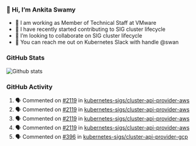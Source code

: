 ### 👋 Hi, I’m Ankita Swamy 

- 💼 I am working as Member of Technical Staff at VMware
- 👀 I have recently started contributing to SIG cluster lifecycle 
- 💞️ I’m looking to collaborate on SIG cluster lifecycle
- 💬 You can reach me out on Kubernetes Slack with handle @swan

### GitHub Stats
![Github stats](https://github-readme-stats.vercel.app/api?username=Ankitasw&count_private=true&show_icons=true&theme=tokyonight)

### GitHub Activity 
<!--START_SECTION:activity-->
1. 🗣 Commented on [#2119](https://github.com/kubernetes-sigs/cluster-api-provider-aws/issues/2119) in [kubernetes-sigs/cluster-api-provider-aws](https://github.com/kubernetes-sigs/cluster-api-provider-aws)
2. 🗣 Commented on [#2119](https://github.com/kubernetes-sigs/cluster-api-provider-aws/issues/2119) in [kubernetes-sigs/cluster-api-provider-aws](https://github.com/kubernetes-sigs/cluster-api-provider-aws)
3. 🗣 Commented on [#2119](https://github.com/kubernetes-sigs/cluster-api-provider-aws/issues/2119) in [kubernetes-sigs/cluster-api-provider-aws](https://github.com/kubernetes-sigs/cluster-api-provider-aws)
4. 🗣 Commented on [#2119](https://github.com/kubernetes-sigs/cluster-api-provider-aws/issues/2119) in [kubernetes-sigs/cluster-api-provider-aws](https://github.com/kubernetes-sigs/cluster-api-provider-aws)
5. 🗣 Commented on [#396](https://github.com/kubernetes-sigs/cluster-api-provider-gcp/issues/396) in [kubernetes-sigs/cluster-api-provider-gcp](https://github.com/kubernetes-sigs/cluster-api-provider-gcp)
<!--END_SECTION:activity-->
